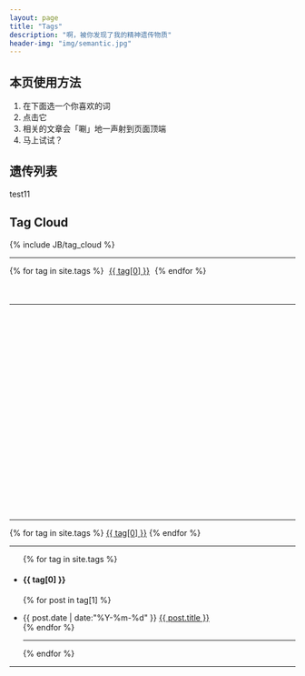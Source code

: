 ```yaml
---
layout: page
title: "Tags"
description: "啊，被你发现了我的精神遗传物质"  
header-img: "img/semantic.jpg"  
---
```


## 本页使用方法

1. 在下面选一个你喜欢的词
2. 点击它
3. 相关的文章会「唰」地一声射到页面顶端
4. 马上试试？

## 遗传列表

test11

<div>
	<h2 class='title'>Tag Cloud</h2>
	{% include JB/tag_cloud %}
	<div class='clear'></div>
</div>

---

<div class="tag-cloud">
   {% for tag in site.tags %}
      <a href="#posts-tag" id="{{ forloop.index }}" class="__tag" style="margin: 5px">{{ tag[0] }}</a>
      <ul id="list_{{ forloop.index }}" style="display:none;">
         {% for post in tag[1] %}
            <li><a href="{{ post.url }}">{{ post.title }}</a></li>
         {% endfor %}
      </ul>
   {% endfor %}
</div>

<div id ="posts-tags" class="post-list" style="margin: 50px;"></div>

<script type="text/javascript">
   $(function() {
      var minFont = 15.0,
          maxFont = 40.0,
          diffFont = maxFont - minFont,
          size = 0;
       
      {% assign max = 1.0 %}
      {% for tag in site.tags %}
         {% if tag[1].size > max %}
            {% assign max = tag[1].size %}
         {% endif %}
      {% endfor %}
            
      {% for tag in site.tags %}
         size = (Math.log({{ tag[1].size }}) / Math.log({{ max }})) * diffFont + minFont;
         $("#{{ forloop.index }}").css("font-size", size + "px");
      {% endfor %}
      $('.tag-cloud a[class^="__tag"]').click(function() {
         $('.post-list').empty();
         $('#list_' + $(this).attr('id')).each(function() {
            $('.post-list').append('<ul>' + $(this).html() + '</ul>');
         });
      });
   });
</script>

---

<link rel="stylesheet" type="text/css" href="/css/jqcloud.css" />
<script type="text/javascript" src="http://ajax.googleapis.com/ajax/libs/jquery/1.4.4/jquery.js"></script>
<script type="text/javascript" src="/js/jqcloud-1.0.4.js"></script>

<script type="text/javascript">
   var word_array = [
   {% for tag in site.tags %}
   {text: "{{ tag[0] }}", weight: 13, link:"#{{ tag[0] }}"},
   {% endfor %}
   {text: "Lorem", weight: 15}
  ];
$(function() {
   $("#tagsss").jQCloud(word_array);
});
</script>

<div id="tagsss" style="width: 550px; height: 350px;"></div>

---

<script type="text/javascript" src="/js/jquery.tagcloud.js"></script> 

<div id="tagscloud">
{% for tag in site.tags %}
<a href="#{{ tag[0] }}" title="{{ tag[0] }}" rel="{{ tag[1].size }}">{{ tag[0] }}</a>
{% endfor %}
</div>

<script language="javascript">
$.fn.tagcloud.defaults = {
      size: {start: 14, end: 18, unit: 'pt'},
      color: {start: '#cde', end: '#f52'}
    };
$(function () {
      $('#tagscloud a').tagcloud();
    });
</script>

---

<!--列出每个tag出现的文章-->

<ul class="listing">
{% for tag in site.tags %}
  <li class="listing-seperator" id="{{ tag[0] }}"><h4>{{ tag[0] }}</h4></li>

  {% for post in tag[1] %}
  <li class="listing-item">
  <time datetime="{{ post.date | date:"%Y-%m-%d" }}">{{ post.date | date:"%Y-%m-%d" }}</time>
  <a href="{{ post.url }}" title="{{ post.title }}">{{ post.title }}</a>
  </li>
  {% endfor %}

<hr>

{% endfor %}
</ul>

---